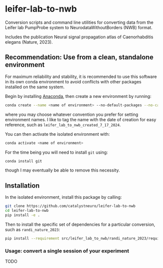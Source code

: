 # leifer-lab-to-nwb

Conversion scripts and command line utilities for converting data from the Leifer lab PumpProbe system to NeurodataWithoutBorders (NWB) format.

Includes the publication Neural signal propagation atlas of Caenorhabditis elegans (Nature, 2023).



## Recommendation: Use from a clean, standalone environment

For maximum reliability and stability, it is recommended to use this software in its own conda environment to avoid conflicts with other packages installed on the same system.

Begin by installing [Anaconda](https://www.anaconda.com/download#), then create a new environment by running:

```bash
conda create --name <name of environment> --no-default-packages --no-cache-dir
```

where you may choose whatever convention you prefer for setting environment names. I like to tag the name with the date of creation for easy reference, such as `leifer_lab_to_nwb_created_7_17_2024`.

You can then activate the isolated environment with:

```bash
conda activate <name of environment>
```

For the time being you will need to install `git` using:

```bash
conda install git
```

though I may eventually be able to remove this necessity.



## Installation

In the isolated environment, install this package by calling:

```bash
git clone https://github.com/catalystneuro/leifer-lab-to-nwb
cd leifer-lab-to-nwb
pip install -e .
```

Then to install the specific set of dependencies for a particular conversion, such as `randi_nature_2023`:

```bash
pip install --requirement src/leifer_lab_to_nwb/randi_nature_2023/requirements.txt
```



### Usage: convert a single session of your experiment

TODO
